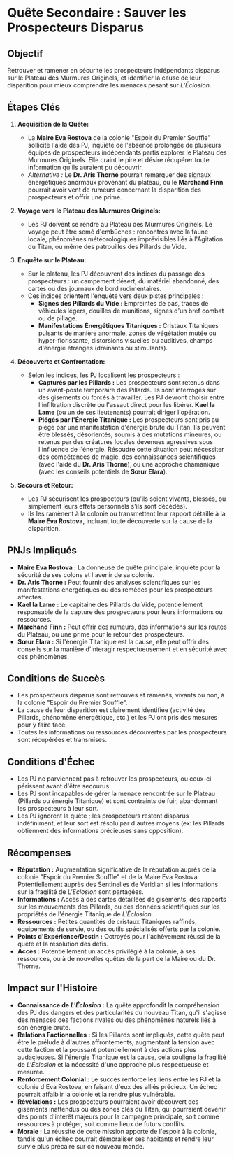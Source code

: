 # Quête Secondaire : Sauver les Prospecteurs Disparus

## Objectif
Retrouver et ramener en sécurité les prospecteurs indépendants disparus sur le Plateau des Murmures Originels, et identifier la cause de leur disparition pour mieux comprendre les menaces pesant sur *L'Éclosion*.

## Étapes Clés

1.  **Acquisition de la Quête:**
    *   La **Maire Eva Rostova** de la colonie "Espoir du Premier Souffle" sollicite l'aide des PJ, inquiète de l'absence prolongée de plusieurs équipes de prospecteurs indépendants partis explorer le Plateau des Murmures Originels. Elle craint le pire et désire récupérer toute information qu'ils auraient pu découvrir.
    *   *Alternative :* Le **Dr. Aris Thorne** pourrait remarquer des signaux énergétiques anormaux provenant du plateau, ou le **Marchand Finn** pourrait avoir vent de rumeurs concernant la disparition des prospecteurs et offrir une prime.

2.  **Voyage vers le Plateau des Murmures Originels:**
    *   Les PJ doivent se rendre au Plateau des Murmures Originels. Le voyage peut être semé d'embûches : rencontres avec la faune locale, phénomènes météorologiques imprévisibles liés à l'Agitation du Titan, ou même des patrouilles des Pillards du Vide.

3.  **Enquête sur le Plateau:**
    *   Sur le plateau, les PJ découvrent des indices du passage des prospecteurs : un campement désert, du matériel abandonné, des cartes ou des journaux de bord rudimentaires.
    *   Ces indices orientent l'enquête vers deux pistes principales :
        *   **Signes des Pillards du Vide :** Empreintes de pas, traces de véhicules légers, douilles de munitions, signes d'un bref combat ou de pillage.
        *   **Manifestations Énergétiques Titaniques :** Cristaux Titaniques pulsants de manière anormale, zones de végétation mutée ou hyper-florissante, distorsions visuelles ou auditives, champs d'énergie étranges (drainants ou stimulants).

4.  **Découverte et Confrontation:**
    *   Selon les indices, les PJ localisent les prospecteurs :
        *   **Capturés par les Pillards :** Les prospecteurs sont retenus dans un avant-poste temporaire des Pillards. Ils sont interrogés sur des gisements ou forcés à travailler. Les PJ devront choisir entre l'infiltration discrète ou l'assaut direct pour les libérer. **Kael la Lame** (ou un de ses lieutenants) pourrait diriger l'opération.
        *   **Piégés par l'Énergie Titanique :** Les prospecteurs sont pris au piège par une manifestation d'énergie brute du Titan. Ils peuvent être blessés, désorientés, soumis à des mutations mineures, ou retenus par des créatures locales devenues agressives sous l'influence de l'énergie. Résoudre cette situation peut nécessiter des compétences de magie, des connaissances scientifiques (avec l'aide du **Dr. Aris Thorne**), ou une approche chamanique (avec les conseils potentiels de **Sœur Elara**).

5.  **Secours et Retour:**
    *   Les PJ sécurisent les prospecteurs (qu'ils soient vivants, blessés, ou simplement leurs effets personnels s'ils sont décédés).
    *   Ils les ramènent à la colonie ou transmettent leur rapport détaillé à la **Maire Eva Rostova**, incluant toute découverte sur la cause de la disparition.

## PNJs Impliqués

*   **Maire Eva Rostova :** La donneuse de quête principale, inquiète pour la sécurité de ses colons et l'avenir de sa colonie.
*   **Dr. Aris Thorne :** Peut fournir des analyses scientifiques sur les manifestations énergétiques ou des remèdes pour les prospecteurs affectés.
*   **Kael la Lame :** Le capitaine des Pillards du Vide, potentiellement responsable de la capture des prospecteurs pour leurs informations ou ressources.
*   **Marchand Finn :** Peut offrir des rumeurs, des informations sur les routes du Plateau, ou une prime pour le retour des prospecteurs.
*   **Sœur Elara :** Si l'énergie Titanique est la cause, elle peut offrir des conseils sur la manière d'interagir respectueusement et en sécurité avec ces phénomènes.

## Conditions de Succès

*   Les prospecteurs disparus sont retrouvés et ramenés, vivants ou non, à la colonie "Espoir du Premier Souffle".
*   La cause de leur disparition est clairement identifiée (activité des Pillards, phénomène énergétique, etc.) et les PJ ont pris des mesures pour y faire face.
*   Toutes les informations ou ressources découvertes par les prospecteurs sont récupérées et transmises.

## Conditions d'Échec

*   Les PJ ne parviennent pas à retrouver les prospecteurs, ou ceux-ci périssent avant d'être secourus.
*   Les PJ sont incapables de gérer la menace rencontrée sur le Plateau (Pillards ou énergie Titanique) et sont contraints de fuir, abandonnant les prospecteurs à leur sort.
*   Les PJ ignorent la quête ; les prospecteurs restent disparus indéfiniment, et leur sort est résolu par d'autres moyens (ex: les Pillards obtiennent des informations précieuses sans opposition).

## Récompenses

*   **Réputation :** Augmentation significative de la réputation auprès de la colonie "Espoir du Premier Souffle" et de la Maire Eva Rostova. Potentiellement auprès des Sentinelles de Veridian si les informations sur la fragilité de *L'Éclosion* sont partagées.
*   **Informations :** Accès à des cartes détaillées de gisements, des rapports sur les mouvements des Pillards, ou des données scientifiques sur les propriétés de l'énergie Titanique de *L'Éclosion*.
*   **Ressources :** Petites quantités de cristaux Titaniques raffinés, équipements de survie, ou des outils spécialisés offerts par la colonie.
*   **Points d'Expérience/Destin :** Octroyés pour l'achèvement réussi de la quête et la résolution des défis.
*   **Accès :** Potentiellement un accès privilégié à la colonie, à ses ressources, ou à de nouvelles quêtes de la part de la Maire ou du Dr. Thorne.

## Impact sur l'Histoire

*   **Connaissance de *L'Éclosion* :** La quête approfondit la compréhension des PJ des dangers et des particularités du nouveau Titan, qu'il s'agisse des menaces des factions rivales ou des phénomènes naturels liés à son énergie brute.
*   **Relations Factionnelles :** Si les Pillards sont impliqués, cette quête peut être le prélude à d'autres affrontements, augmentant la tension avec cette faction et la poussant potentiellement à des actions plus audacieuses. Si l'énergie Titanique est la cause, cela souligne la fragilité de *L'Éclosion* et la nécessité d'une approche plus respectueuse et mesurée.
*   **Renforcement Colonial :** Le succès renforce les liens entre les PJ et la colonie d'Eva Rostova, en faisant d'eux des alliés précieux. Un échec pourrait affaiblir la colonie et la rendre plus vulnérable.
*   **Révélations :** Les prospecteurs pourraient avoir découvert des gisements inattendus ou des zones clés du Titan, qui pourraient devenir des points d'intérêt majeurs pour la campagne principale, soit comme ressources à protéger, soit comme lieux de futurs conflits.
*   **Morale :** La réussite de cette mission apporte de l'espoir à la colonie, tandis qu'un échec pourrait démoraliser ses habitants et rendre leur survie plus précaire sur ce nouveau monde.
